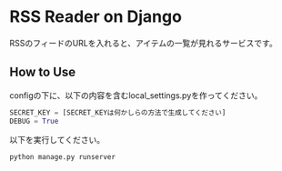# RSS Reader on Django

RSSのフィードのURLを入れると、アイテムの一覧が見れるサービスです。

## How to Use

configの下に、以下の内容を含むlocal_settings.pyを作ってください。

```python
SECRET_KEY = [SECRET_KEYは何かしらの方法で生成してください]
DEBUG = True
```

以下を実行してください。

```bash
python manage.py runserver
```
